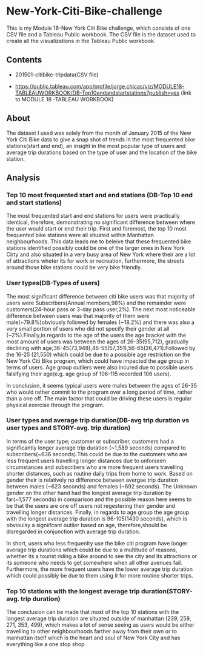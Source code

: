 # New-York-Citi-Bike-challenge

This is my Module 18-New York Citi Bike challenge, which consists of one CSV file and a Tableau Public workbook. The CSV file is the dataset used to create all the visualizations 
in the Tableau Public workbook.

## Contents

- 201501-citibike-tripdata(CSV file)

-  https://public.tableau.com/app/profile/jorge.chicas/viz/MODULE18-TABLEAUWORKBOOK/DB-Top10endandstartstations?publish=yes (link to MODULE 18 -TABLEAU WORKBOOK)

## About

The dataset I used was solely from the month of January 2015 of the New York Citi Bike data to give a snap shot of trends in the most frequented bike stations(start and end), an insight in 
the most popular type of users and average trip durations based on the type of user and the location of the bike station.


## Analysis

### Top 10 most frequented start and end stations (DB-Top 10 end and start stations)

The most frequented start and end stations for users were practically identical, therefore, demonstrating no significant difference between where the user would start or end their trip. 
First and foremost, the top 10 most frequented bike stations were all situated within Manhattan neighbourhoods. This data leads me to beleive that
these frequented bike stations identified possibly could be one of the larger ones in New York Cirty and also situated in a very busy area of New York
where their are a lot of attractions wheter its for work or recreation, furthermore, the streets around those bike stations could be very bike friendly.

### User types(DB-Types of users)

The most significant difference between citi bike users was that majority of users were Subscribers(Annual members,98%) and the remainder were customers(24-hour pass or 3-day pass user,2%).
The next most noticeable difference between users was that majority of them were male(~79.8%)obviously followed by females (~18.2%) and there was also a very small portion 
of users who did not specify their gender at all (~2%).Finally,in regards to the age of the users the age bracket with the most amount of users was between the ages of 26-35(95,712), 
gradually declining with age;36-45(73,948),46-55(57,351),56-65(26,471).Followed by the 16-25 (21,550) which could be due to a possible age restriction on the New York Citi Bike program,
which could have impacted the age group in terms of users. Age group outliers were also incured due to possible users falsifying their age(e.g. age group of 106-115 recorded 106 users).

In conclusion, it seems typical users were males between the ages of 26-35 who would rather commit to the program over a long period of time, rather than a one off. The main factor that could be 
driving these users is regular physical exercise through the program.

### User types and average trip duration(DB-avg trip duration vs user types and STORY-avg. trip duration)

In terms of the user type; customer or subscriber, customers had a significantly longer average trip duration (~1,589 seconds) compared to subscribers(~636 seconds).This could be due to the customers 
who are less frequent users travelling longer distances due to unforseen circumstances and subscribers who are more frequent users travelling shorter distances, such as routine daily trips from home to work.
Based on gender their is relatively no difference between avergae trip duration between males (~623 seconds) and females (~692 seconds). The Unknown gender on the other hand had the longest average trip 
duration by far(~1,577 seconds) in comparison and the possible reason here seems to be that the users are one off users not regestering their gender and travelling longer distances. 
Finally, in regards to age group the age group with the longest average trip duration is 96-105(1430 seconds), which is obvioulsy a signiifcant outlier based on age, therefore,should be disregarded 
in conjunction with average trip duration.

In short, users who less frequenlty use the bike citi program have longer average trip durations which could be due to a multitude of reasons, whether its
a tourist riding a bike around to see the city and its attractions or its someone who needs to get somewhere when all other avenues fail. Furthermore,
the more frequent users have the lower average trip duration which could possibly be due to them using it for more routine shorter trips.


### Top 10 stations with the longest average trip duration(STORY-avg. trip duration)

The conclusion can be made that most of the top 10 stations with the longest average trip duration are situated outside of manhattan (239, 259, 271, 353, 499), which makes a lot of sense
seeing as users would be either travelling to other neighbourhoods farther away from their own  or to manhattan itself which is the heart and soul of New York City and has everything like
a one stop shop.








